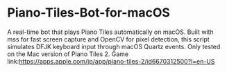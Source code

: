 # Piano-Tiles-Bot-for-macOS
A real-time bot that plays Piano Tiles automatically on macOS. Built with mss for fast screen capture and OpenCV for pixel detection, this script simulates DFJK keyboard input through macOS Quartz events. 
Only tested on the Mac version of Piano Tiles 2.
Game link:https://apps.apple.com/jp/app/piano-tiles-2/id6670312500?l=en-US
